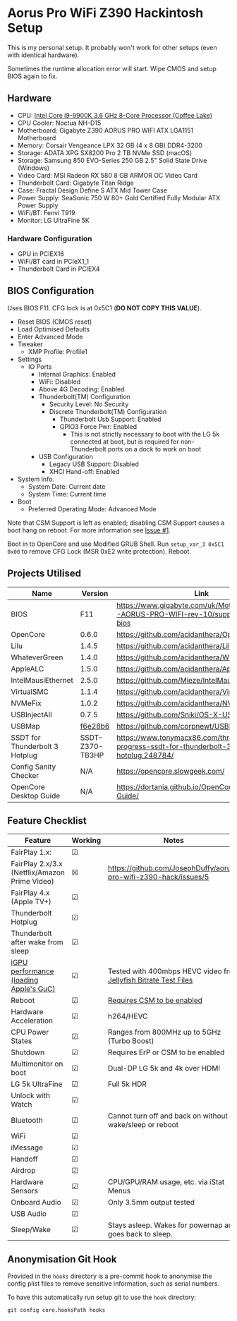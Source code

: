 # Aorus Pro WiFi Z390 Hackintosh Setup

This is my personal setup. It probably won't work for other setups (even with identical hardware).

Sometimes the runtime allocation error will start. Wipe CMOS and setup BIOS again to fix.

## Hardware

- CPU: [Intel Core i9-9900K 3.6 GHz 8-Core Processor (Coffee Lake)](https://ark.intel.com/content/www/us/en/ark/products/186605/intel-core-i9-9900k-processor-16m-cache-up-to-5-00-ghz.html)
- CPU Cooler: Noctua NH-D15
- Motherboard: Gigabyte Z390 AORUS PRO WIFI ATX LGA1151 Motherboard
- Memory: Corsair Vengeance LPX 32 GB (4 x 8 GB) DDR4-3200
- Storage: ADATA XPG SX8200 Pro 2 TB NVMe SSD (macOS)
- Storage: Samsung 850 EVO-Series 250 GB 2.5" Solid State Drive (Windows)
- Video Card: MSI Radeon RX 580 8 GB ARMOR OC Video Card
- Thunderbolt Card: Gigabyte Titan Ridge
- Case: Fractal Design Define S ATX Mid Tower Case
- Power Supply: SeaSonic 750 W 80+ Gold Certified Fully Modular ATX Power Supply
- WiFi/BT: Fenvi T919
- Monitor: LG UltraFine 5K

### Hardware Configuration

- GPU in PCIEX16
- WiFi/BT card in PCIeX1_1
- Thunderbolt Card in PCIEX4

## BIOS Configuration

Uses BIOS F11. CFG lock is at 0x5C1 (**DO NOT COPY THIS VALUE**).

- Reset BIOS (CMOS reset)
- Load Optimised Defaults
- Enter Advanced Mode
- Tweaker
  - XMP Profile: Profile1
- Settings
  - IO Ports
    - Internal Graphics: Enabled
    - WiFi: Disabled
    - Above 4G Decoding: Enabled
    - Thunderbolt(TM) Configuration
      - Security Level: No Security
      - Discrete Thunderbolt(TM) Configuration
        - Thunderbolt Usb Support: Enabled
        - GPIO3 Force Pwr: Enabled
          - This is not strictly necessary to boot with the LG 5k connected at boot, but is required for non-Thunderbolt ports on a dock to work on boot
    - USB Configuration
      - Legacy USB Support: Disabled
      - XHCI Hand-off: Enabled
- System Info.
  - System Date: Current date
  - System Time: Current time
- Boot
  - Preferred Operating Mode: Advanced Mode

Note that CSM Support is left as enabled; disabling CSM Support causes a boot hang on reboot. For more information see [Issue #1](https://github.com/JosephDuffy/aorus-pro-wifi-z390-hack/issues/1).

Boot in to OpenCore and use Modified GRUB Shell. Run `setup_var_3 0x5C1 0x00` to remove CFG Lock (MSR 0xE2 write protection). Reboot.

## Projects Utilised

| Name                           | Version                                                                                     | Link                                                                                       |
| ------------------------------ | ------------------------------------------------------------------------------------------- | ------------------------------------------------------------------------------------------ |
| BIOS                           | F11                                                                                         | https://www.gigabyte.com/uk/Motherboard/Z390-AORUS-PRO-WIFI-rev-10/support#support-dl-bios |
| OpenCore                       | 0.6.0                                                                                       | https://github.com/acidanthera/OpenCorePkg                                                 |
| Lilu                           | 1.4.5                                                                                       | https://github.com/acidanthera/Lilu                                                        |
| WhateverGreen                  | 1.4.0                                                                                       | https://github.com/acidanthera/WhateverGreen                                               |
| AppleALC                       | 1.5.0                                                                                       | https://github.com/acidanthera/AppleALC                                                    |
| IntelMausiEthernet             | 2.5.0                                                                                       | https://github.com/Mieze/IntelMausiEthernet                                                |
| VirtualSMC                     | 1.1.4                                                                                       | https://github.com/acidanthera/VirtualSMC                                                  |
| NVMeFix                        | 1.0.2                                                                                       | https://github.com/acidanthera/NVMeFix                                                     |
| USBInjectAll                   | 0.7.5                                                                                       | https://github.com/Sniki/OS-X-USB-Inject-All                                               |
| USBMap                         | [f6e28b6](https://github.com/corpnewt/USBMap/tree/f6e28b6f0c7edd5347690a1721f5a2241cbcc35d) | https://github.com/corpnewt/USBMap                                                         |
| SSDT for Thunderbolt 3 Hotplug | SSDT-Z370-TB3HP                                                                             | https://www.tonymacx86.com/threads/in-progress-ssdt-for-thunderbolt-3-hotplug.248784/      |
| Config Sanity Checker          | N/A                                                                                         | https://opencore.slowgeek.com/                                                             |
| OpenCore Desktop Guide         | N/A                                                                                         | https://dortania.github.io/OpenCore-Desktop-Guide/                                         |

## Feature Checklist

| Feature                                                                                                                                   | Working | Notes                                                                                          |
| ----------------------------------------------------------------------------------------------------------------------------------------- | ------- | ---------------------------------------------------------------------------------------------- |
| FairPlay 1.x:                                                                                                                             | ☑       |                                                                                                |
| FairPlay 2.x/3.x (Netflix/Amazon Prime Video)                                                                                             | ☒       | https://github.com/JosephDuffy/aorus-pro-wifi-z390-hack/issues/5                               |
| FairPlay 4.x (Apple TV+)                                                                                                                  | ☑       |                                                                                                |
| Thunderbolt Hotplug                                                                                                                       | ☑       |                                                                                                |
| Thunderbolt after wake from sleep                                                                                                         | ☑       |                                                                                                |
| [iGPU performance (loading Apple's GuC)](https://dortania.github.io/OpenCore-Desktop-Guide/post-install/drm.html#fixing-igpu-performance) | ☑       | Tested with 400mbps HEVC video from [Jellyfish Bitrate Test Files](http://www.jell.yfish.us/)  |
| Reboot                                                                                                                                    | ☑       | [Requires CSM to be enabled](https://github.com/JosephDuffy/aorus-pro-wifi-z390-hack/issues/1) |
| Hardware Acceleration                                                                                                                     | ☑       | h264/HEVC                                                                                      |
| CPU Power States                                                                                                                          | ☑       | Ranges from 800MHz up to 5GHz (Turbo Boost)                                                    |
| Shutdown                                                                                                                                  | ☑       | Requires ErP or CSM to be enabled                                                              |
| Multimonitor on boot                                                                                                                      | ☑       | Dual-DP LG 5k and 4k over HDMI                                                                 |
| LG 5k UltraFine                                                                                                                           | ☑       | Full 5k HDR                                                                                    |
| Unlock with Watch                                                                                                                         | ☑       |                                                                                                |
| Bluetooth                                                                                                                                 | ☑       | Cannot turn off and back on without wake/sleep or reboot                                       |
| WiFi                                                                                                                                      | ☑       |                                                                                                |
| iMessage                                                                                                                                  | ☑       |                                                                                                |
| Handoff                                                                                                                                   | ☑       |                                                                                                |
| Airdrop                                                                                                                                   | ☑       |                                                                                                |
| Hardware Sensors                                                                                                                          | ☑       | CPU/GPU/RAM usage, etc. via iStat Menus                                                        |
| Onboard Audio                                                                                                                             | ☑       | Only 3.5mm output tested                                                                       |
| USB Audio                                                                                                                                 | ☑       |                                                                                                |
| Sleep/Wake                                                                                                                                | ☑       | Stays asleep. Wakes for powernap and goes back to sleep.                                       |

## Anonymisation Git Hook

Provided in the `hooks` directory is a pre-commit hook to anonymise the config plist files to remove sensitive information, such as serial numbers.

To have this automatically run setup git to use the `hook` directory:

```
git config core.hooksPath hooks
```
